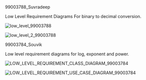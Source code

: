 99003788_Suvradeep

Low Level Requirement Diagrams For binary to decimal conversion.

![low_level_99003788](https://user-images.githubusercontent.com/78849542/107884731-9edd4200-6f1c-11eb-8632-0101a25ff16f.png)

![low_level_2_99003788](https://user-images.githubusercontent.com/78849542/107884844-1ca14d80-6f1d-11eb-8049-8ea85ded1f83.png)


99003784_Souvik

Low level requirement diagrams for log, exponent and power.

![LOW_LEVEL_REQUIREMENT_CLASS_DIAGRAM_99003784](https://user-images.githubusercontent.com/78857077/107885585-347ad080-6f21-11eb-825f-1043f146a3e5.png)

![LOW_LEVEL_REQUIREMENT_USE_CASE_DIAGRAM_99003784](https://user-images.githubusercontent.com/78857077/107885757-0944b100-6f22-11eb-869b-3daf8c581eed.png)

